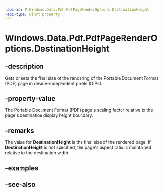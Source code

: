 ----api-id: P:Windows.Data.Pdf.PdfPageRenderOptions.DestinationHeight
-api-type: winrt property
---<!-- Property syntaxpublic uint DestinationHeight { get;  set; }--># Windows.Data.Pdf.PdfPageRenderOptions.DestinationHeight## -descriptionGets or sets the final size of the rendering of the Portable Document Format (PDF) page in device-independent pixels (DIPs).## -property-valueThe Portable Document Format (PDF) page's scaling factor relative to the page's destination display height boundary.## -remarksThe value for **DestinationHeight** is the final size of the rendered page. If **DestinationHeight** is not specified, the page's aspect ratio is maintained relative to the destination width.## -examples## -see-also
